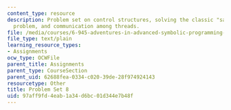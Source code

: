 ```yaml
---
content_type: resource
description: Problem set on control structures, solving the classic "same fringe"
  problem, and communication among threads.
file: /media/courses/6-945-adventures-in-advanced-symbolic-programming-spring-2009/97aff9fd4eab1a34d6bc01d344e7b48f_assn08.txt
file_type: text/plain
learning_resource_types:
- Assignments
ocw_type: OCWFile
parent_title: Assignments
parent_type: CourseSection
parent_uid: 62688fea-0334-c020-39de-28f974924143
resourcetype: Other
title: Problem Set 8
uid: 97aff9fd-4eab-1a34-d6bc-01d344e7b48f
---
```

